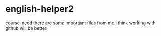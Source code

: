 # english-helper2
course-need
there are some important files from me.i think working with github will be better.
